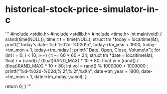 # historical-stock-price-simulator-in-c
'''
#include <stdio.h>
#include <stdlib.h>
#include <time.h>
int main(void) {
  srand(time(NULL));
  time_t t = time(NULL);
  struct tm *today = localtime(&t);
  printf("Today's date: %d-%02d-%02d\n", today->tm_year + 1900, today->tm_mon + 1, today->tm_mday   );
  printf("Date, Open, Close, Volume\n");
  for (int i = 0; i < 10; i++) {
    t -= 60 * 60 * 24;
    struct tm *date = localtime(&t);
    float r = (rand() / (float)RAND_MAX) * 10 + 80;
    float w = (rand() / (float)RAND_MAX) * 10 + 80;
    int vol = rand() % 1000000 + 1000000 ;
    printf("%d-%02d-%02d,%.2f,%.2f,%d\n", date->tm_year + 1900, date->tm_mon + 1, date->tm_mday,r,w,vol);
  }

  return 0;
}
'''
